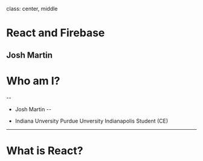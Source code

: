 class: center, middle

# React and Firebase

Josh Martin
---

# Who am I?

--
* Josh Martin 
--

* Indiana Unversity Purdue Unversity Indianapolis Student (CE)

---

# What is React?



